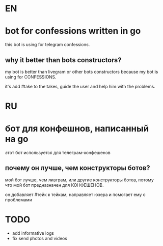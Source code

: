 # EN
# bot for confessions written in go
this bot is using for telegram confessions.
## why it better than bots constructors?
my bot is better than livegram or other bots constructors
because my bot is using for CONFESSIONS. 

it's add #take to the takes,
guide the user and help him with the problems.

# RU 
# бот для конфешнов, написанный на go
этот бот используется для телеграм-конфешенов
## почему он лучше, чем конструкторы ботов?
мой бот лучше, чем ливграм, или другие конструкторы ботов, 
потому что мой бот предназначен для КОНФЕШЕНОВ.

он добавляет #тейк к тейкам, направляет юзера и помогает
ему с проблемами

# TODO
- add informative logs
- fix send photos and videos

